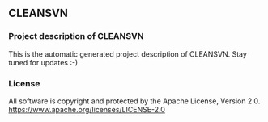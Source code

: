 ## CLEANSVN
### Project description of CLEANSVN
This is the automatic generated project description of CLEANSVN. Stay tuned for updates :-)
### License
All software is copyright and protected by the Apache License, Version 2.0.
https://www.apache.org/licenses/LICENSE-2.0
